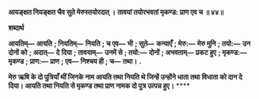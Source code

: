 **आयङ्क्षत नियङ्क्षत चैव सुते मेरुस्तयोरदात् ।** **तावयां तयोरभवतां मृकण्ड: प्राण एव च ॥ ४४॥** 

**शब्दार्थ** 

**आयतिम्—** **आयति** **; नियतिम्—** **नियति** **; च एव—** **भी** **; सुते—** **कन्याएँ** **; मेरु:—** **मेरु मुनि** **; तयो:—** **उन दोनों को** **; अदात्—** **दे** **दिया** **; तावयाम्—** **उनमें से** **; तयो:—** **दोनों** **; अभवताम्—** **प्रकट हुए** **; मृकण्ड:—** **मृकण्ड** **; प्राण:—** **प्राण** **; एव—** **निश्चय ही** **; च—** **तथा।** **.** 

**मेरु ऋषि के दो पुत्रियाँ थीं जिनके नाम आयति तथा नियति थे जिन्हें उन्होंने धाता तथा** **विधाता को दान दे दिया। आयति तथा नियति से मृकण्ड तथा प्राण नामक दो पुत्र उत्पन्न हुए।** **** 